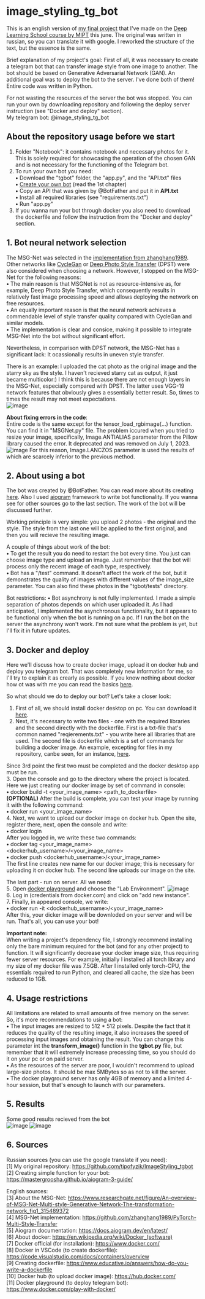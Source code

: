# image_styling_tg_bot

This is an english version of [my final project](https://github.com/tipofyzik/ImageStyling_tgbot) that I've made on the [Deep Learning School course by MIPT](https://dls.samcs.ru/en/dls) this june. The original was written in russian, so you can translate it with google. I reworked the structure of the text, but the essence is the same.

Brief explanation of my project's goal: First of all, it was necessary to create a telegram bot that can transfer image style from one image to another. The bot should be based on Generative Adversarial Network (GAN). An additional goal was to deploy the bot to the server. I've done both of them! Entire code was written in Python.

For not wasting the resources of the server the bot was stopped. You can run your own by downloading repository and following the deploy server instruction (see "Docker and deploy" section).  
My telegram bot: @image_styling_tg_bot



## About the repository usage before we start
  1. Folder "Notebook": it contains notebook and necessary photos for it. This is solely required for showcasing the operation of the chosen GAN and is not necessary for the functioning of the Telegram bot.
  2. To run your own bot you need:  
     **•** Download the "tgbot" folder, the "app.py", and the "API.txt" files  
     **•** [Create your own bot](https://sendpulse.com/knowledge-base/chatbot/telegram/create-telegram-chatbot#create-bot) (read the 1st chapter)  
     **•** Copy an API that was given by @BotFather and put it in **API.txt**    
     **•** Install all required libraries (see "requirements.txt")  
     **•** Run "app.py"
  3. If you wanna run your bot through docker you also need to download the dockerfile and follow the instruction from the "Docker and deploy" section.



## 1. Bot neural network selection
  The MSG-Net was selected in the [implementation from zhanghang1989](https://github.com/zhanghang1989/PyTorch-Multi-Style-Transfer). Other networks like [CycleGan](https://github.com/junyanz/pytorch-CycleGAN-and-pix2pix) or [Deep Photo Style Transfer](https://github.com/ray075hl/DeepPhotoStyle_pytorch) (DPST) were also considered when choosing a network. However, I stopped on the MSG-Net for the following reasons:    
  **•** The main reason is that MSGNet is not as resource-intensive as, for example, Deep Photo Style Transfer, which consequently results in relatively fast image processing speed and allows deploying the network on free resources.  
  **•** An equally important reason is that the neural network achieves a commendable level of style transfer quality compared with CycleGan and similar models.  
  **•** The implementation is clear and consice, making it possible to integrate MSG-Net into the bot without significant effort. 

Nevertheless, in comparison with DPST network, the MSG-Net has a significant lack: It ocassionally results in uneven style transfer. 

There is an example: I uploaded the cat photo as the original image and the starry sky as the style. I haven't recieved starry cat as output, it just became multicolor:) I think this is because there are not enough layers in the MSG-Net, especially compared with DPST. The latter uses VGG-19 network features that obviously gives a essentially better result. So, times to times the result may not meet expectations.  
![image](https://github.com/tipofyzik/image_styling_tg_bot/assets/84290230/40c644fa-febd-42f7-9d7c-ba3768a0e398)

**About fixing errors in the code**:  
Entire code is the same except for the tensor_load_rgbimage(...) function. You can find it in "MSGNet.py" file. The problem iccured when you tried to resize your image, specifically, Image.ANTIALIAS parameter from the Pillow library caused the error. It deprecated and was removed on July 1, 2023.
![image](https://github.com/tipofyzik/image_styling_tg_bot/assets/84290230/e7456cb9-fd16-4c0f-a534-ccbb6a81c5ba)
For this reason, Image.LANCZOS parameter is used the results of which are scarcely inferior to the previous method.



## 2. About using a bot
The bot was created by @BotFather. You can read more about its creating [here](https://sendpulse.com/knowledge-base/chatbot/telegram/create-telegram-chatbot#create-bot). Also I used [aiogram](https://docs.aiogram.dev/en/latest/) framework to write bot functionality. If you wanna see for other sources go to the last section. The work of the bot will be discussed further.

Working principle is very simple: you upload 2 photos - the original and the style. The style from the last one will be applied to the first original, and then you will recieve the resulting image. 

A couple of things about work of the bot:  
**•** To get the result you do need to restart the bot every time. You just can choose image type and upload an image. Just remember that the bot will process only the recent image of each type, respectively.  
**•** Bot has a "/test" command. It doesn't affect the work of the bot, but it demonstrates the quality of images with different values of the image_size parameter. You can also find these photos in the "tgbot/tests" directory.  

Bot restrictions:
**•** Bot asynchrony is not fully implemented. I made a simple separation of photos depends on which user uploaded it. As I had anticipated, I implemented the asynchronous functionality, but it appears to be functional only when the bot is running on a pc. If I run the bot on the server the asynchrony won't work. I'm not sure what the problem is yet, but I'll fix it in future updates. 

## 3. Docker and deploy
Here we'll discuss how to create docker image, upload it on docker hub and deploy you telegram bot. That was completely new information for me, so I'll try to explain it as crearly as possible. If you know nothing about docker how ot was with me you can read the basics [here](https://en.wikipedia.org/wiki/Docker_(software)). 

So what should we do to deploy our bot? Let's take a closer look:
1. First of all, we should install docker desktop on pc. You can download it [here](https://www.docker.com/).  
2. Next, it's necessary to write two files - one with the required libraries and the second directly with the dockerfile. First is a txt-file that's common named  "reqierements.txt" - you write here all libraries that are used. The second file is dockerfile which is a set of commands for building a docker image. An example, excepting for files in my repository, canbe seen, for an instance, [here](https://www.educative.io/answers/how-do-you-write-a-dockerfile).

Since 3rd point the first two must be completed and the docker desktop app must be run.  
3. Open the console and go to the directory where the project is located. Here we just creating our docker image by set of command in console:  
**•** docker build -t <your_image_name> <path_to_dockerfile>  
**(OPTIONAL)** After the build is complete, you can test your image by running it with the following command:  
**•** docker run <your_image_name>  
4. Next, we want to upload our docker image on docker hub. Open the site, register there, next, open the console and write:  
**•** docker login  
After you logged in, we write these two commands:  
**•** docker tag <your_image_name> <dockerhub_username>/<your_image_name>  
**•** docker push <dockerhub_username>/<your_image_name>  
The first line creates new name for our docker image; this is necessary for uploading it on docker hub. The second line uploads our image on the site.

The last part - run on server. All we need:  
5. Open [docker playground](https://www.docker.com/play-with-docker/) and choose the "Lab Environment".
![image](https://github.com/tipofyzik/image_styling_tg_bot/assets/84290230/cba3d20b-e3e6-4d22-abe3-7d68bf67b93d)  
6. Log in (credentials from docker.com) and click on "add new instance".  
7. Finally, in appeared console, we write:  
**•** docker run -it <dockerhub_username>/<your_image_name>  
After this, your dicker image will be downloded on your server and will be run. That's all, you can use your bot!

**Important note:**  
When writing a project's dependency file, I strongly recommend installing only the bare minimum required for the bot (and for any other project) to function. It will significantly decrease your docker image size,  thus requiring fewer server resources. For example, initially I installed all torch library and my size of my docker file was 7.5GB. After I installed only torch-CPU, the essentials required to run Python, and cleared all cache, the size has been reduced to 1GB.



## 4. Usage restrictions
All limitations are related to small amounts of free memory on the server. So, it's more recommendations to using a bot:  
**•** The input images are resized to 512 * 512 pixels. Despite the fact that it reduces the quality of the resulting image, it also increases the speed of processing input images and obtaining the result. You can change this parameter int the **transform_image()** function in the **tgbot.py** file, but remember that it will extremely increase precessing time, so you should do it on your pc or on paid server.    
**•** As the resources of the server are poor, I wouldn't recommend to upload large-size photos. It should be max 5MBytes so as not to kill the server.   
**•** The docker playground server has only 4GB of memory and a limited 4-hour session, but that's enough to launch with our parameters.



## 5. Results
Some good results recieved from the bot  
![image](https://github.com/tipofyzik/image_styling_tg_bot/assets/84290230/17b40370-fa9b-4a0c-8dd7-8f636398a6db)
![image](https://github.com/tipofyzik/image_styling_tg_bot/assets/84290230/96a238c2-134e-42d0-a496-10544f1c8046)



## 6. Sources
Russian sources (you can use the google translate if you need):  
[1] My original repository: https://github.com/tipofyzik/ImageStyling_tgbot  
[2] Creating simple function for your bot: https://mastergroosha.github.io/aiogram-3-guide/ 

English sources:  
[3] About the MSG-Net: https://www.researchgate.net/figure/An-overview-of-MSG-Net-Multi-style-Generative-Network-The-transformation-network_fig1_315489372  
[4] MSG-Net implementation: https://github.com/zhanghang1989/PyTorch-Multi-Style-Transfer  
[5] Aiogram documentation: https://docs.aiogram.dev/en/latest/  
[6] About docker: https://en.wikipedia.org/wiki/Docker_(software)  
[7] Docker official (for installation): https://www.docker.com/  
[8] Docker in VSCode (to create dockerfile): https://code.visualstudio.com/docs/containers/overview  
[9] Creating dockerfile: https://www.educative.io/answers/how-do-you-write-a-dockerfile  
[10] Docker hub (to upload docker image): https://hub.docker.com/  
[11] Docker playground (to deploy telegram bot): https://www.docker.com/play-with-docker/

